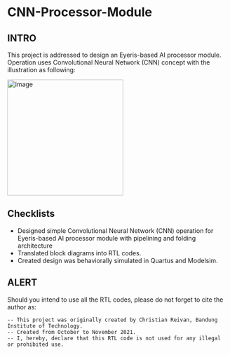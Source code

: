 # CNN-Processor-Module

## INTRO
This project is addressed to design an Eyeris-based AI processor module. Operation uses Convolutional Neural Network (CNN) concept with the illustration as following:

<img width="264" alt="image" src="https://user-images.githubusercontent.com/53311342/148110221-086c58b1-9de2-43b4-a96f-3122fe8cc157.png">


## Checklists

- Designed simple Convolutional Neural Network (CNN) operation for Eyeris-based AI processor module with pipelining and folding architecture
- Translated block diagrams into RTL codes.
- Created design was behaviorally simulated in Quartus and Modelsim.

## ALERT
Should you intend to use all the RTL codes, please do not forget to cite the author as:

    -- This project was originally created by Christian Reivan, Bandung Institute of Technology.   
    -- Created from October to November 2021.
    -- I, hereby, declare that this RTL code is not used for any illegal or prohibited use.   
    



